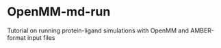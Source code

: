 # OpenMM-md-run
Tutorial on running protein-ligand simulations with OpenMM and AMBER-format input files
